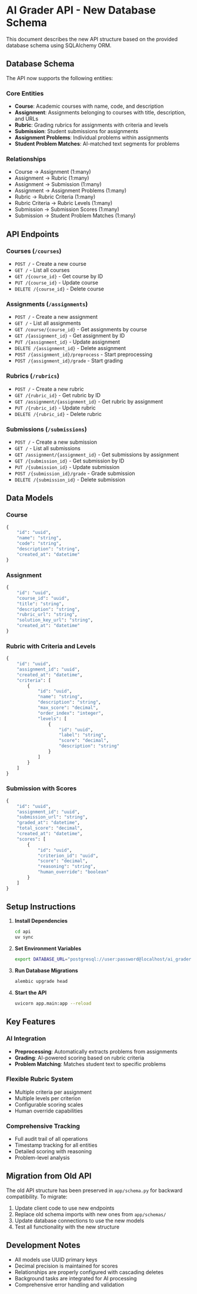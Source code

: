 # AI Grader API - New Database Schema

This document describes the new API structure based on the provided database schema using SQLAlchemy ORM.

## Database Schema

The API now supports the following entities:

### Core Entities
- **Course**: Academic courses with name, code, and description
- **Assignment**: Assignments belonging to courses with title, description, and URLs
- **Rubric**: Grading rubrics for assignments with criteria and levels
- **Submission**: Student submissions for assignments
- **Assignment Problems**: Individual problems within assignments
- **Student Problem Matches**: AI-matched text segments for problems

### Relationships
- Course → Assignment (1:many)
- Assignment → Rubric (1:many)
- Assignment → Submission (1:many)
- Assignment → Assignment Problems (1:many)
- Rubric → Rubric Criteria (1:many)
- Rubric Criteria → Rubric Levels (1:many)
- Submission → Submission Scores (1:many)
- Submission → Student Problem Matches (1:many)

## API Endpoints

### Courses (`/courses`)
- `POST /` - Create a new course
- `GET /` - List all courses
- `GET /{course_id}` - Get course by ID
- `PUT /{course_id}` - Update course
- `DELETE /{course_id}` - Delete course

### Assignments (`/assignments`)
- `POST /` - Create a new assignment
- `GET /` - List all assignments
- `GET /course/{course_id}` - Get assignments by course
- `GET /{assignment_id}` - Get assignment by ID
- `PUT /{assignment_id}` - Update assignment
- `DELETE /{assignment_id}` - Delete assignment
- `POST /{assignment_id}/preprocess` - Start preprocessing
- `POST /{assignment_id}/grade` - Start grading

### Rubrics (`/rubrics`)
- `POST /` - Create a new rubric
- `GET /{rubric_id}` - Get rubric by ID
- `GET /assignment/{assignment_id}` - Get rubric by assignment
- `PUT /{rubric_id}` - Update rubric
- `DELETE /{rubric_id}` - Delete rubric

### Submissions (`/submissions`)
- `POST /` - Create a new submission
- `GET /` - List all submissions
- `GET /assignment/{assignment_id}` - Get submissions by assignment
- `GET /{submission_id}` - Get submission by ID
- `PUT /{submission_id}` - Update submission
- `POST /{submission_id}/grade` - Grade submission
- `DELETE /{submission_id}` - Delete submission

## Data Models

### Course
```python
{
    "id": "uuid",
    "name": "string",
    "code": "string", 
    "description": "string",
    "created_at": "datetime"
}
```

### Assignment
```python
{
    "id": "uuid",
    "course_id": "uuid",
    "title": "string",
    "description": "string",
    "rubric_url": "string",
    "solution_key_url": "string",
    "created_at": "datetime"
}
```

### Rubric with Criteria and Levels
```python
{
    "id": "uuid",
    "assignment_id": "uuid",
    "created_at": "datetime",
    "criteria": [
        {
            "id": "uuid",
            "name": "string",
            "description": "string",
            "max_score": "decimal",
            "order_index": "integer",
            "levels": [
                {
                    "id": "uuid",
                    "label": "string",
                    "score": "decimal",
                    "description": "string"
                }
            ]
        }
    ]
}
```

### Submission with Scores
```python
{
    "id": "uuid",
    "assignment_id": "uuid",
    "submission_url": "string",
    "graded_at": "datetime",
    "total_score": "decimal",
    "created_at": "datetime",
    "scores": [
        {
            "id": "uuid",
            "criterion_id": "uuid",
            "score": "decimal",
            "reasoning": "string",
            "human_override": "boolean"
        }
    ]
}
```

## Setup Instructions

1. **Install Dependencies**
   ```bash
   cd api
   uv sync
   ```

2. **Set Environment Variables**
   ```bash
   export DATABASE_URL="postgresql://user:password@localhost/ai_grader"
   ```

3. **Run Database Migrations**
   ```bash
   alembic upgrade head
   ```

4. **Start the API**
   ```bash
   uvicorn app.main:app --reload
   ```

## Key Features

### AI Integration
- **Preprocessing**: Automatically extracts problems from assignments
- **Grading**: AI-powered scoring based on rubric criteria
- **Problem Matching**: Matches student text to specific problems

### Flexible Rubric System
- Multiple criteria per assignment
- Multiple levels per criterion
- Configurable scoring scales
- Human override capabilities

### Comprehensive Tracking
- Full audit trail of all operations
- Timestamp tracking for all entities
- Detailed scoring with reasoning
- Problem-level analysis

## Migration from Old API

The old API structure has been preserved in `app/schema.py` for backward compatibility. To migrate:

1. Update client code to use new endpoints
2. Replace old schema imports with new ones from `app/schemas/`
3. Update database connections to use the new models
4. Test all functionality with the new structure

## Development Notes

- All models use UUID primary keys
- Decimal precision is maintained for scores
- Relationships are properly configured with cascading deletes
- Background tasks are integrated for AI processing
- Comprehensive error handling and validation
